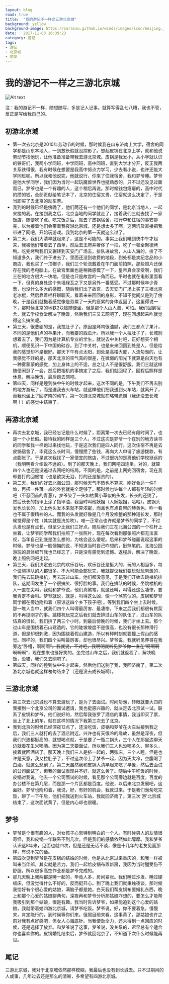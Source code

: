 ```yaml
---
layout: blog
road: true
title:  "我的游记不一样之三游北京城"
background: yellow
background-image: https://sarasxu.github.io/winds/images/icon/beijing.jpeg
date:   2017-11-03 16:39:23
category: 游记
tags:
- 游记
- 北京城
- 朋友
---
```


# 我的游记不一样之三游北京城

![Alt text](https://sarasxu.github.io/winds/images/blog/beijing/beijingcheng.jpg)

注：我的游记不一样，随想随写，多是记人记事。就算写得乱七八糟，我也不管，反正是写给我自己的。

## 初游北京城

* 第一次去北京是2010年劳动节的时候，那时候我在山东济南上大学，宿舍的同学都是山东本地人，一到放长假就没踪影了。想起皮锅在北京上学，就和他说劳动节找他玩，让他准备准备带我去游北京城。皮锅是我发小，从小学就认识的铁哥们，我两小学同班，中学同班，高中同班，直到大学才分开，反正我两关系铁得很，我有时候在想要是我高中努点力学习，少去看小说，也许还能大学同班呢。所以我和他说完，他就说行，你来了住我宿舍，我和梦爷睡。梦爷是他大学同学，我们因为当时一起玩魔兽世界也挺熟悉的，只不过还没见过面而已，梦爷也是一个有趣的人，这个稍后再说。那时候钱包瘪瘪的，高中时代的攒的钱，全部贡献给笔记本了，北京的住宿又贵，住宿就这么决定了，于是当即买了去北京的动车票。
* 我到的时候已经是傍晚了，他们两还有一个他们的同学，是北京当地人，一起来接的我。在接到我之后，北京当地的同学就走了，接着我们三就去找了一家饭店，随便吃了点。吃完饭之后，就去了皮锅宿舍，把行李和住宿的事安排完，以为接着他们会带着我夜游北京城，还是想太多了啊，这两坑货直接把我带进了网吧，开始玩游戏。我到北京的第一天就这么过了。
* 第二天，我们大清早就起来了，这是不可能的。事实上我们睡到快中午才起来，我被他们带着去了西单，然后去王府井奢侈了一把，吃了一顿全聚德烤鸭。吃完烤鸭我们又辗转到天安门广场去，排队进故宫，人山人海的，排了不知道多久，我们终于进去了。里面还没到收费的地段，到处都是卖纪念品的小商店，我也买了一顶帽子，我们三个轮流戴着在午门面前拍照，那些照片还保存在我的老电脑上。在故宫里面也是稍微感慨了一下，皇帝真会享受啊，我们三在的地方很大一块地，但是也只是故宫的一角而已。平时也就在电影里面看一下，但真的身处这个朱墙绿瓦之下又是另外一番感受。不过那时候年少青葱，也没什么多大的感慨，随后我们出了故宫，去天安门广场上买了三根北京老冰棍，然后靠着栏杆聊聊天，看着来来回回的身影，不知不觉间又是到了傍晚，于是我们就拖着感觉像是劳累了一天的疲累的身体返回了。这里得说一下，那时候北京的地铁2块钱随便坐，但是那个人山人海，可怕。我们回到宿舍，就去学校食堂解决了晚饭，然后我们三又去网吧了，现在回想起来咋就觉得这么搞笑呢。
* 第三天，很悲剧的是，我拉肚子了。原因是烤鸭很油腻，我们三都点了果汁，不同的是他们点的苹果汁，而我要的西瓜汁。所以我一个人拉肚子了，长城别想着去了，我们因为是计算机专业的学生，就说去中关村吧，正好想买个相机，顺便见识一下中国的硅谷。到了中关村，也是来来回回到处是人，但是给我的感觉却不是很好。那天下午有点太阳，到处是高楼大厦，人流匆匆的，让我感觉不好的是，那天北京的空气真的很差，在微弱的阳光下就算是白天也有一种雾蒙蒙的感觉，加上身体上的不适，总之让人不是很舒服。我们三就这样随便闲逛了一会，然后把相机的事搞定了之后，我们就回程了。回程后照样是休息，解决晚饭，最后跑去网吧。
* 第四天，同样是睡到快中午的时候才起来，这次不同的是，下午我们不再去别的地方游玩了，而是送我去火车站，就这样他们把我送到火车站，就离开了，而我也坐上了回济南的动车。第一次游北京城就在略带遗憾（我还没去长城啊！）的感觉中结束了。

## 再游北京城

* 再次去北京城，我已经忘记是什么时候了，距离第一次去已经有段时间了，也是一个小长假。接待我的同样是三个人，不过这次是梦爷一个在别的地方读书的同学和我一样跑过来找他玩，于是这次我们是四人同行。这次住宿不再是去皮锅宿舍了，毕竟这么长时间，慢慢攒了些钱，再向大人申请了旅游拨款，有点膨胀了。于是这次我找了一家便宜的旅店，不过很坑的是离他们学校挺远的（我明明看介绍说不远的）。到了的那天晚上，我们网吧四连坐。对的，就算四个人也还是没逃过去网吧的结局。不同的是，之前是上网完回宿舍，现在我却要打的回旅馆（也是欲哭无泪，打的还是挺贵的）。
* 第二天，我们约好去北海公园，那时候天气不热也不算凉，刚好合适一件T恤，再搭一件薄一点的外套就完全足够了。那时候也许每个人都有年轻的时候吧（不忍回首的青葱），梦爷染了一头如枯黄小草似的头发，长长的还烫了，然后长长的指甲上涂了指甲油，我当时叫他妖姐（人妖姐姐，哈哈）。皮锅头发也长长的，加上他头发本来就不算浓密，而且也有点自带的赫黄色，咋一看也不属于很精神的人。而我的头发就好像是几个月没修整的那种短长发，那时候觉得是个性（其实就是洗剪吹）。唯一正常点也许就是梦爷的同学了，不过头发也是有点长，但至少比我们三好点。随后我们三在北海公园的一个栏杆上坐着，让梦爷同学帮我们拍照了一张照片，现在每次看到那张照片都无法直视，当年自己到底是怎么想的，为啥会这么傻呢。后来和梦爷碰面说起这事的时候，梦爷也是一脸懊悔的说，不知道当时自己咋想的，挺煞笔的。北海公园游玩的具体细节我也已经忘了，只是没有感觉到遗憾。返程后，解决了晚饭，晚上照例网吧走起。
* 第三天，我们决定去北京的欢乐谷玩，欢乐谷还是挺大的，玩的人相当多，每个设施排队的人都很多。不大可能全部玩完，我就提议我们要玩就玩刺激的，我们先去玩跳楼机，再去玩过山车。他们都没意见，于是我们开始去跳楼机排队，这期间发生了一个很搞笑、很打脸的事。我们在排队的时候，坐跳楼机的人一直在尖叫，我就和梦爷说，他们真煞笔，就这还叫，叫得还这么凄惨，要我肯定不会叫。梦爷就说，就是，叫得这么凶，像一个煞笔似的。皮锅和梦爷同学都在旁边附和着（原谅这四个乡下孩子吧）。等到我们四个坐上去时候，那一堆人当中，就我们四个人叫得最厉害、最凄惨。下来之后我们都很有默契的不再提刚才的事。跳楼机玩完之后我们就去排过山车的队伍了，过山车的队伍真的很长，我们排了两三个小时，到最后傍晚的时候，我们才坐上去。那个过山车是围绕着石山建造的，它的陡坡坡度不是很高，也没有很长那种滑行道，但是却很刺激，因为围绕着假山建造，所以有种时刻就要撞上假山的感觉。同样的，我们四个尖叫最厉害，却也很尽兴。梦爷说，我就听见莽哥在我旁边“卧槽，啊啊啊~~”。我就说，不对吧，我明明就听见梦爷你一直在“啊啊啊啊啊啊~~”，现在想来也挺好笑的。坐完过山车之后，我们就返程了，解决晚饭，没错，我们又去网吧了。
* 第四天，同样的睡到快中午才起来，然后他们送别了我，我回济南了。第二次游北京城也就这样匆匆结束了（还是没去成长城啊）。

## 三游北京城

* 第三次去北京城也不算去游玩了，是为了去面试。时间匆匆，转眼就要大四的我接到一个北京公司的面试邀请，我也挺感兴趣的，就决定去北京试一试。联系了皮锅和梦爷，他们说好的，然后帮我张罗了酒店的事情，我当即买了票，坐上了北上的车，就在这样的情况下我第三次去了北京。
* 我到北京的时候已经深夜12点了，还没吃饭，皮锅和梦爷在火车站接到我之后，我们三人就打的去了酒店附近。兴许也有天很冷的缘故，虽然是深夜，但我们兴致都挺高的，就想喝点就，于是要了一瓶二锅头，三个人在那里边聊天边就着花生米喝酒。因为第二天要面试，所以我们三人也没喝多久、聊多久，接着就回酒店了。那天晚上我们三人是挤一起的，两张床，三个人睡。但是也许是天意，我又拉肚子了，不过这次带上了梦爷一起，因为天太冷，空腹喝了白酒，就这么悲剧了。第二天虽然我和皮锅大清早起来吃了早餐，然后去面试的公司面试了，但我的面试表现并不好，就这么黄了。随后中午吃饭的时候，皮锅对我说，他去一个公司面试的时候，看见那个公司旁边就是百度，百度的办公楼不在第几层，而是那一个片区都是百度。他说，以后来北京发展吧，这面好。梦爷也附和着，我说，好，有好的机会，我就过来。于是我们匆匆吃完饭，聊了一下午后，他们把我送到火车站，我就回济南了。第三次'游'北京城结束了，这次面试黄了，但是内心却也很暖。

## 梦爷

*  梦爷是个很有趣的人，对女孩子心思特别明白的一个人。有时候男人的友情很奇怪，我和皮锅一年联系不到几次，但是我们的感情依然如此醇厚。我和梦爷认识这8年来，见面也就四次，但是还是无话不谈，像是十几年的老友见面那样，有说不完的话。
*  第四次见到梦爷是在皮锅的结婚的时候，他是从北京过来重庆的，和我一样被叫来当伴郎，其实就是苦力。我们一起给皮锅布置新房，我因为当时腿受伤不舒服，所以很多高空作业都是梦爷完成的。
*  那几天晚上我两都是睡一起的，毕竟人多，房间紧张。我们睡过沙发、睡过硬板床，但没觉得什么不好的，反而挺开心。到了晚上我们就秉烛夜谈，那时候我恰好有个很心爱的姑娘，满脑子都是她。白天我们帮皮锅布置婚礼东西，晚上和那个心爱的姑娘聊两句，深夜再和梦爷分析那姑娘咋想的，要怎么才能帮我吸引到那个姑娘，很是有趣。我当时告诉梦爷，如果能追到这个心爱的姑娘，我就带着她四游北京城，请梦爷吃饭。梦爷说，好，你不要着急，慢慢来，肯定能行的，到时候等你们来。但照目前来看，这事黄了，那姑娘也许之前对我有点好感吧，但女人心海底针。当我使劲全力，还未得到一点回应的时候，还是选择了放弃。和梦爷说了这事，梦爷说，没关系的，迟早总有个适合你也喜欢你的。皮锅婚礼结束后，梦爷就回北京了，不知道下次什么时候能再见。

## 尾记

三游北京城，我对于北京城依然那样模糊，我最后也没有到长城去。只不过期间的人或事，几年过去还是那么的清晰，多希望有四游北京城。